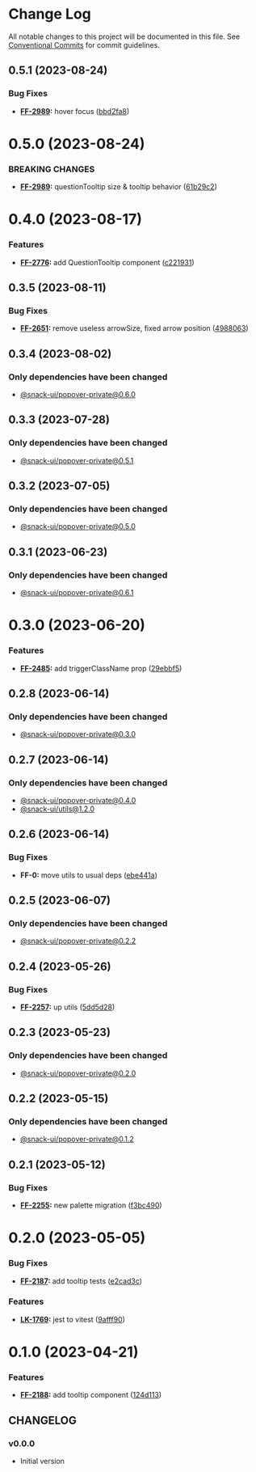 # Change Log

All notable changes to this project will be documented in this file.
See [Conventional Commits](https://conventionalcommits.org) for commit guidelines.

## 0.5.1 (2023-08-24)


### Bug Fixes

* **[FF-2989](https://jira.sbercloud.tech/browse/FF-2989):** hover focus ([bbd2fa8](https://git.sbercloud.tech/sbercloud-ui/tokens-design-system/snack-uikit/commits/bbd2fa893cf2201d5cdd674ff628a2cb725e89ea))





# 0.5.0 (2023-08-24)


### BREAKING CHANGES


* **[FF-2989](https://jira.sbercloud.tech/browse/FF-2989):** questionTooltip size & tooltip behavior ([61b29c2](https://git.sbercloud.tech/sbercloud-ui/tokens-design-system/snack-uikit/commits/61b29c2a87074d25f54b3d9eac66ef79003d9897))




# 0.4.0 (2023-08-17)


### Features

* **[FF-2776](https://jira.sbercloud.tech/browse/FF-2776):** add QuestionTooltip component ([c221931](https://git.sbercloud.tech/sbercloud-ui/tokens-design-system/snack-uikit/commits/c2219311ad0b83f20bf1f9a3e70053629d2a5cee))





## 0.3.5 (2023-08-11)


### Bug Fixes

* **[FF-2651](https://jira.sbercloud.tech/browse/FF-2651):** remove useless arrowSize, fixed arrow position ([4988063](https://git.sbercloud.tech/sbercloud-ui/tokens-design-system/snack-uikit/commits/49880631a19489f6a5881f771c1b7a7dba8d685a))





## 0.3.4 (2023-08-02)

### Only dependencies have been changed
* [@snack-ui/popover-private@0.6.0](https://git.sbercloud.tech/sbercloud-ui/tokens-design-system/snack-uikit/-/blob/master/packages/popover-private/CHANGELOG.md)





## 0.3.3 (2023-07-28)

### Only dependencies have been changed
* [@snack-ui/popover-private@0.5.1](https://git.sbercloud.tech/sbercloud-ui/tokens-design-system/snack-uikit/-/blob/master/packages/popover-private/CHANGELOG.md)





## 0.3.2 (2023-07-05)

### Only dependencies have been changed
* [@snack-ui/popover-private@0.5.0](https://git.sbercloud.tech/sbercloud-ui/tokens-design-system/snack-uikit/-/blob/master/packages/popover-private/CHANGELOG.md)





## 0.3.1 (2023-06-23)

### Only dependencies have been changed
* [@snack-ui/popover-private@0.6.1](https://git.sbercloud.tech/sbercloud-ui/tokens-design-system/snack-uikit/-/blob/master/packages/popover-private/CHANGELOG.md)





# 0.3.0 (2023-06-20)


### Features

* **[FF-2485](https://jira.sbercloud.tech/browse/FF-2485):** add triggerClassName prop ([29ebbf5](https://git.sbercloud.tech/sbercloud-ui/tokens-design-system/snack-uikit/commits/29ebbf5c646b57ec1bbf474d7cca82e4cc21d5ac))





## 0.2.8 (2023-06-14)

### Only dependencies have been changed
* [@snack-ui/popover-private@0.3.0](https://git.sbercloud.tech/sbercloud-ui/tokens-design-system/snack-uikit/-/blob/master/packages/popover-private/CHANGELOG.md)





## 0.2.7 (2023-06-14)

### Only dependencies have been changed
* [@snack-ui/popover-private@0.4.0](https://git.sbercloud.tech/sbercloud-ui/tokens-design-system/snack-uikit/-/blob/master/packages/popover-private/CHANGELOG.md)
* [@snack-ui/utils@1.2.0](https://git.sbercloud.tech/sbercloud-ui/tokens-design-system/snack-uikit/-/blob/master/packages/utils/CHANGELOG.md)





## 0.2.6 (2023-06-14)


### Bug Fixes

* **FF-0:** move utils to usual deps ([ebe441a](https://git.sbercloud.tech/sbercloud-ui/tokens-design-system/snack-uikit/commits/ebe441ac398065cbe8523cbedd3df53176b9aea5))





## 0.2.5 (2023-06-07)

### Only dependencies have been changed
* [@snack-ui/popover-private@0.2.2](https://git.sbercloud.tech/sbercloud-ui/tokens-design-system/snack-uikit/-/blob/master/packages/popover-private/CHANGELOG.md)





## 0.2.4 (2023-05-26)


### Bug Fixes

* **[FF-2257](https://jira.sbercloud.tech/browse/FF-2257):** up utils ([5dd5d28](https://git.sbercloud.tech/sbercloud-ui/tokens-design-system/snack-uikit/commits/5dd5d28cdbe14973dcc36759e7db003249930a4b))





## 0.2.3 (2023-05-23)

### Only dependencies have been changed
* [@snack-ui/popover-private@0.2.0](https://git.sbercloud.tech/sbercloud-ui/tokens-design-system/snack-uikit/-/blob/master/packages/popover-private/CHANGELOG.md)





## 0.2.2 (2023-05-15)

### Only dependencies have been changed
* [@snack-ui/popover-private@0.1.2](https://git.sbercloud.tech/sbercloud-ui/tokens-design-system/snack-uikit/-/blob/master/packages/popover-private/CHANGELOG.md)





## 0.2.1 (2023-05-12)


### Bug Fixes

* **[FF-2255](https://jira.sbercloud.tech/browse/FF-2255):** new palette migration ([f3bc490](https://git.sbercloud.tech/sbercloud-ui/tokens-design-system/snack-uikit/commits/f3bc490bb4ddde4353009b55da2d04f87a7d9de9))





# 0.2.0 (2023-05-05)


### Bug Fixes

* **[FF-2187](https://jira.sbercloud.tech/browse/FF-2187):** add tooltip tests ([e2cad3c](https://git.sbercloud.tech/sbercloud-ui/tokens-design-system/snack-uikit/commits/e2cad3c6bdfe12c1a46898cc740e31b7f6639681))


### Features

* **[LK-1769](https://jira.sbercloud.tech/browse/LK-1769):** jest to vitest ([9afff90](https://git.sbercloud.tech/sbercloud-ui/tokens-design-system/snack-uikit/commits/9afff90db1e60c2255361b396c096c14f923d676))





# 0.1.0 (2023-04-21)


### Features

* **[FF-2188](https://jira.sbercloud.tech/browse/FF-2188):** add tooltip component ([124d113](https://git.sbercloud.tech/sbercloud-ui/tokens-design-system/snack-uikit/commits/124d113d424fe9422e3d9549a4beb31804b32d6c))





## CHANGELOG

### v0.0.0

- Initial version
